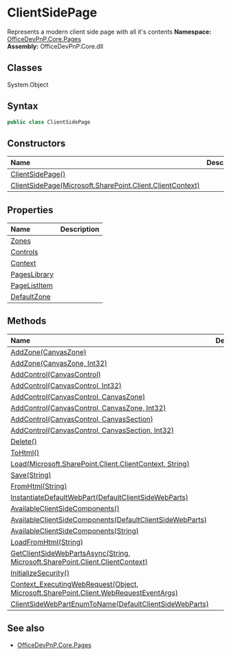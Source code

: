 # ClientSidePage
Represents a modern client side page with all it's contents
**Namespace:** [OfficeDevPnP.Core.Pages](OfficeDevPnP.Core.Pages.md)  
**Assembly:** OfficeDevPnP.Core.dll  
## Classes
System.Object  
## Syntax
```C#
public class ClientSidePage
```
## Constructors
|**Name**|**Description**|
|:-----|:-----|
| [ClientSidePage()](ClientSidePageconstructor1details.md) | 
| [ClientSidePage(Microsoft.SharePoint.Client.ClientContext)](ClientSidePageconstructor1details.md) | 
## Properties
|**Name**|**Description**|
|:-----|:-----|
| [Zones](ClientSidePage.Zones.md) | 
| [Controls](ClientSidePage.Controls.md) | 
| [Context](ClientSidePage.Context.md) | 
| [PagesLibrary](ClientSidePage.PagesLibrary.md) | 
| [PageListItem](ClientSidePage.PageListItem.md) | 
| [DefaultZone](ClientSidePage.DefaultZone.md) | 
## Methods
|**Name**|**Description**|
|:-----|:-----|
| [AddZone(CanvasZone)](ClientSidePageAddZoneCanvasZone.md) | 
| [AddZone(CanvasZone, Int32)](ClientSidePageAddZoneCanvasZoneInt32.md) | 
| [AddControl(CanvasControl)](ClientSidePageAddControlCanvasControl.md) | 
| [AddControl(CanvasControl, Int32)](ClientSidePageAddControlCanvasControlInt32.md) | 
| [AddControl(CanvasControl, CanvasZone)](ClientSidePageAddControlCanvasControlCanvasZone.md) | 
| [AddControl(CanvasControl, CanvasZone, Int32)](ClientSidePageAddControlCanvasControlCanvasZoneInt32.md) | 
| [AddControl(CanvasControl, CanvasSection)](ClientSidePageAddControlCanvasControlCanvasSection.md) | 
| [AddControl(CanvasControl, CanvasSection, Int32)](ClientSidePageAddControlCanvasControlCanvasSectionInt32.md) | 
| [Delete()](ClientSidePageDelete.md) | 
| [ToHtml()](ClientSidePageToHtml.md) | 
| [Load(Microsoft.SharePoint.Client.ClientContext, String)](ClientSidePageLoadMicrosoft.SharePoint.Client.ClientContextString.md) | 
| [Save(String)](ClientSidePageSaveString.md) | 
| [FromHtml(String)](ClientSidePageFromHtmlString.md) | 
| [InstantiateDefaultWebPart(DefaultClientSideWebParts)](ClientSidePageInstantiateDefaultWebPartDefaultClientSideWebParts.md) | 
| [AvailableClientSideComponents()](ClientSidePageAvailableClientSideComponents.md) | 
| [AvailableClientSideComponents(DefaultClientSideWebParts)](ClientSidePageAvailableClientSideComponentsDefaultClientSideWebParts.md) | 
| [AvailableClientSideComponents(String)](ClientSidePageAvailableClientSideComponentsString.md) | 
| [LoadFromHtml(String)](ClientSidePageLoadFromHtmlString.md) | 
| [GetClientSideWebPartsAsync(String, Microsoft.SharePoint.Client.ClientContext)](ClientSidePageGetClientSideWebPartsAsyncStringMicrosoft.SharePoint.Client.ClientContext.md) | 
| [InitializeSecurity()](ClientSidePageInitializeSecurity.md) | 
| [Context_ExecutingWebRequest(Object, Microsoft.SharePoint.Client.WebRequestEventArgs)](ClientSidePageContext_ExecutingWebRequestObjectMicrosoft.SharePoint.Client.WebRequestEventArgs.md) | 
| [ClientSideWebPartEnumToName(DefaultClientSideWebParts)](ClientSidePageClientSideWebPartEnumToNameDefaultClientSideWebParts.md) | 
## See also
- [OfficeDevPnP.Core.Pages](OfficeDevPnP.Core.Pages.md)
